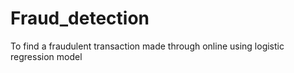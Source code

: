 # Fraud_detection
To find a fraudulent transaction made through online using logistic regression model
